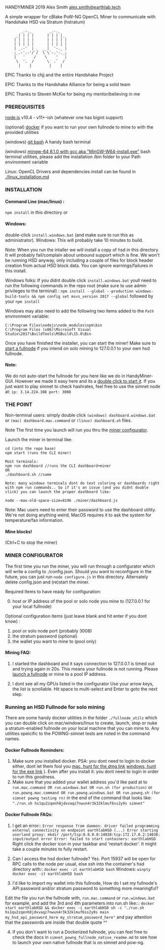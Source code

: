 HANDYMINER
2019 Alex Smith <alex.smith@earthlab.tech>

A simple wrapper for cBlake PoW-NG OpenCL Miner
to communicate with Handshake HSD via Stratum (hstratum)

```
       _.-._        _.-._
     _| | | |      | | | |_
    | | | | |      | | | | |
    | | | | |      | | | | |
    | _.-'  | _  _ |  '-._ |
    ;_.-'.-'/`/  \`\`-.'-._;
    |   '    /    \    '   |
     \  '.  /      \  .`  /
      |    |        |    |

```

EPIC Thanks to chjj and the entire Handshake Project

EPIC Thanks to the Handshake Alliance for being a solid team

EPIC Thanks to Steven McKie for being my mentor/believing in me


### PREREQUISITES

[node.js](https://nodejs.org) v10.4 - v11+-ish (whatever one has bigint support)

(optional) [docker](#dockerReminders) if you want to run your own fullnode to mine to with the provided utilities

(windows) [git bash](https://git-scm.com/downloads) A handy bash terminal

(windows) [mingw-64 8.1.0 with gcc aka "MinGW-W64-install.exe"](https://sourceforge.net/projects/mingw-w64/files/Toolchains%20targetting%20Win32/Personal%20Builds/mingw-builds/8.1.0/threads-posix/dwarf/) bash terminal utilities, please add the installation /bin folder to your Path environment variable

Linux: OpenCL Drivers and dependencies install can be found in [./linux_installation.md](./linux_installation.md)

### INSTALLATION

#### Command Line (mac/linux) :

```npm install``` in this directory or 

#### Windows: 

double-click ```install.windows.bat``` (and make sure to run this as administrator). Windows: This will probably take 10 minutes to build.

Note: When you run the intaller we will install a copy of hsd in this directory. It will probably fail/complain about unbound support which is fine. We won't be running HSD anyway, only including a couple of files for block header creation from actual HSD block data. You can ignore warnings/failures in this install.

Windows folks: If you didnt double click ```install.windows.bat``` youll need to run the following commands in the repo root (make sure to use admin privileges to the terminal) :
```npm install --global --production windows-build-tools && npm config set msvs_version 2017 --global``` followed by your ```npm install```

Windows may also need to add the following two items added to the ```Path``` environment variable:
```
C:\Program Files\nodejs\node_modules\npm\bin
C:\Program Files (x86)\Microsoft Visual Studio\2017\BuildTools\MSBuild\15.0\Bin
```

Once you have finished the installer, you can start the miner! Make sure to [start a fullnode](#runFullnode) if you intend on solo mining to 127.0.0.1 to your own hsd fullnode. 
#### Note:
We do not auto-start the fullnode for you here like we do in HandyMiner-GUI. However we made it easy here and its a [double click to start it](#runFullnode). If you just want to play simnet to check hashrates, feel free to use the simnet node at: ```ip: 3.14.224.108 port: 3008```

### THE POINT

Non-terminal users: simply double click ```(windows) dashboard.windows.bat``` or ```(mac) dashboard.mac.command``` or ```(linux) dashboard.sh``` files.

Note The first time you launch will run you thru the [miner configurator](#configurator).

Launch the miner in terminal like:
```
cd (into the repo base)
npm start (runs the CLI miner)

Most terminals:
npm run dashboard //runs the CLI dashboard+miner
OR
./dashboard.sh //same

Note: many windows terminals dont do text coloring or dashboards right with npm run commands.. So if it's an issue (and you didnt double click) you can launch the proper dashboard like:

node --max-old-space-size=8196 ./miner/dashboard.js
```

Note: Mac users need to enter their password to use the dashboard utility. We're not doing anything weird, MacOS requires it to ask the system for temperature/fan information.

#### Mine blocks!

(Ctrl+C to stop the miner)

<a id="minerConfigurator"></a>
### MINER CONFIGURATOR

The first time you run the miner, you will run through a configurator which will write a config to ./config.json. Should you want to reconfigure in the future, you can just run ```node configure.js``` in this directory. Alternately delete config.json and (re)start the miner.

Required Items to have ready for configuration:

0. host or IP address of the pool or solo node you mine to (127.0.0.1 for your local fullnode)

Optional configuration items (just leave blank and hit enter if you dont know) :
1. pool or solo node port (probably 3008)
2. the stratum password (optional)
3. the wallet you want to mine to (pool only)


#### Mining FAQ:

1. I started the dashboard and it says connection to 127.0.0.1 is timed out and trying again in 20s. 
This means your fullnode is not running. Please [launch a fullnode](#runFullnode)  or mine to a pool IP address.

2. I dont see all my GPUs listed in the configurator
Use your arrow keys, the list is scrollable. Hit space to multi-select and Enter to goto the next step.

<a id="runFullnode"></a>
### Running an HSD Fullnode for solo mining

There are some handy docker utilities in the folder ```./fullnode_utils``` which you can double click on mac/windows/linux to create, launch, stop or nuke a stratum-enabled fullnode on your local machine that you can mine to. Any utilities speicific to the POWNG-simnet tests are noted in the command names. 

<a id="dockerReminders"></a>
#### Docker Fullnode Reminders:
1. Make sure you installed docker. PSA: you dont need to login to docker either, dont let them fool you [mac, hunt for the dmg link](https://docs.docker.com/docker-for-mac/release-notes/) [windows, hunt for the exe link](https://docs.docker.com/docker-for-windows/release-notes/) ). Even after you install it: you dont need to login in order to run this goodness.
2. Make sure that you added your wallet address you'd like paid at to ```run.mac.command OR run.windows.bat OR run.sh (for production)``` or ```run.powng.mac.command OR run.powng.windows.bat OR run.powng.sh (for simnet powng testing rn)``` in the end of the command that looks like: ```"./run.sh hs1qu2zqenh8jdxvaqz7nwun4r3k32klmuf6ss2y9s simnet"```

#### Docker Fullnode FAQs:

1. I get an error:: ``` Error response from daemon: driver failed programming external connectivity on endpoint earthlabHSD (...) Error starting userland proxy: mkdir /port/tcp:0.0.0.0:14038:tcp:172.17.0.2:14038: input/output error Error: failed to start containers: earthlabHSD ``` 
Right click the docker icon in your taskbar and 'restart docker'. It might take a couple minutes to fully restart.

2. Can I access the hsd docker fullnode? 
Yes. Port 15937 will be open for RPC calls to the node per usual, else ssh into the container's hsd directory with::
```docker exec -it earthlabHSD bash```
Windows:
```winpty docker exec -it earthlabHSD bash```

3. I'd like to import my wallet into this fullnode, How do I set my fullnode's API password and/or stratum password to something more meaningful? 

Edit the file you run the fullnode with, ```run.mac.command``` or ```run.windows.bat``` for example, and add the 3rd and 4th parameters into run.sh like:::
```docker start earthlabHSD && docker exec -i earthlabHSD sh -c "./run.sh hs1qu2zqenh8jdxvaqz7nwun4r3k32klmuf6ss2y9s main my_hsd_api_password_here my_stratum_password_here"``` 
and pay attention that the passwords are inside that double quote ^^

4. If you don't want to run a Dockerized fullnode, you can feel free to check the docs in ```simnet_powng_fullnode_native_readme.md``` to see how to launch your own native fullnode that is on simnet and pow-ng.
